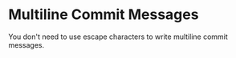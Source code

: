 # Multiline Commit Messages

You don't need to use escape characters to write multiline commit messages.